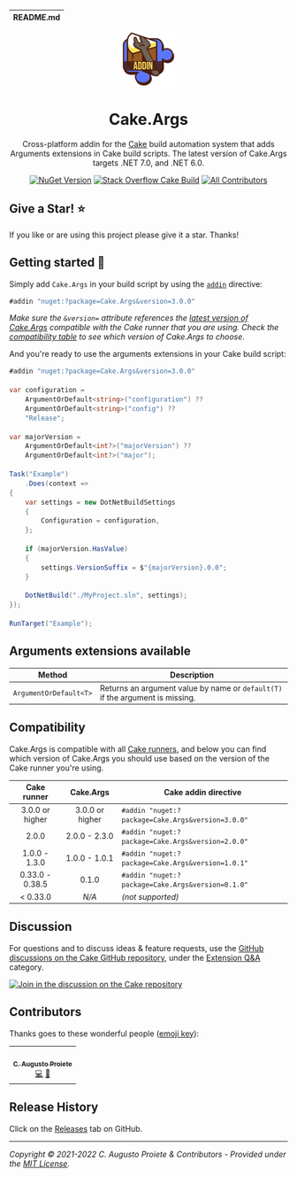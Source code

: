 | README.md |
|:---|

<div align="center">

![Cake.Args](asset/cake-args-logo.png)

</div>

<h1 align="center">Cake.Args</h1>
<div align="center">

Cross-platform addin for the [Cake](https://cakebuild.net) build automation system that adds Arguments extensions in Cake build scripts. The latest version of Cake.Args targets .NET 7.0, and .NET 6.0.

[![NuGet Version](https://img.shields.io/nuget/v/Cake.Args.svg?color=blue&style=flat-square)](https://www.nuget.org/packages/Cake.Args/) [![Stack Overflow Cake Build](https://img.shields.io/badge/stack%20overflow-cakebuild-orange.svg?style=flat-square)](http://stackoverflow.com/questions/tagged/cakebuild) [![All Contributors](https://img.shields.io/github/all-contributors/augustoproiete/Cake.Args.svg?color=orange&style=flat-square)](#contributors)

</div>

## Give a Star! :star:

If you like or are using this project please give it a star. Thanks!

## Getting started :rocket:

Simply add `Cake.Args` in your build script by using the [`addin`](http://cakebuild.net/docs/writing-builds/preprocessor-directives#add-in-directive) directive:

```csharp
#addin "nuget:?package=Cake.Args&version=3.0.0"
```

_Make sure the `&version=` attribute references the [latest version of Cake.Args](https://www.nuget.org/packages/Cake.Args/) compatible with the Cake runner that you are using. Check the [compatibility table](#compatibility) to see which version of Cake.Args to choose_.

And you're ready to use the arguments extensions in your Cake build script:

```csharp
#addin "nuget:?package=Cake.Args&version=3.0.0"

var configuration =
    ArgumentOrDefault<string>("configuration") ??
    ArgumentOrDefault<string>("config") ??
    "Release";

var majorVersion =
    ArgumentOrDefault<int?>("majorVersion") ??
    ArgumentOrDefault<int?>("major");

Task("Example")
    .Does(context =>
{
    var settings = new DotNetBuildSettings
    {
        Configuration = configuration,
    };

    if (majorVersion.HasValue)
    {
        settings.VersionSuffix = $"{majorVersion}.0.0";
    }

    DotNetBuild("./MyProject.sln", settings);
});

RunTarget("Example");
```

## Arguments extensions available

| Method                 | Description                                                                   |
| ---------------------- | ----------------------------------------------------------------------------- |
| `ArgumentOrDefault<T>` | Returns an argument value by name or `default(T)` if the argument is missing. |

## Compatibility

Cake.Args is compatible with all [Cake runners](https://cakebuild.net/docs/running-builds/runners/), and below you can find which version of Cake.Args you should use based on the version of the Cake runner you're using.

| Cake runner     | Cake.Args       | Cake addin directive                              |
|:---------------:|:---------------:| ------------------------------------------------- |
| 3.0.0 or higher | 3.0.0 or higher | `#addin "nuget:?package=Cake.Args&version=3.0.0"` |
| 2.0.0           | 2.0.0 - 2.3.0   | `#addin "nuget:?package=Cake.Args&version=2.0.0"` |
| 1.0.0 - 1.3.0   | 1.0.0 - 1.0.1   | `#addin "nuget:?package=Cake.Args&version=1.0.1"` |
| 0.33.0 - 0.38.5 | 0.1.0           | `#addin "nuget:?package=Cake.Args&version=0.1.0"` |
| < 0.33.0        | _N/A_           | _(not supported)_                                 |

## Discussion

For questions and to discuss ideas & feature requests, use the [GitHub discussions on the Cake GitHub repository](https://github.com/cake-build/cake/discussions), under the [Extension Q&A](https://github.com/cake-build/cake/discussions/categories/extension-q-a) category.

[![Join in the discussion on the Cake repository](https://img.shields.io/badge/GitHub-Discussions-green?logo=github)](https://github.com/cake-build/cake/discussions)

## Contributors

Thanks goes to these wonderful people ([emoji key](https://allcontributors.org/docs/en/emoji-key)):
<!-- ALL-CONTRIBUTORS-LIST:START - Do not remove or modify this section -->
<!-- prettier-ignore-start -->
<!-- markdownlint-disable -->
<table>
  <tr>
    <td align="center"><a href="https://augustoproiete.net"><img src="https://avatars.githubusercontent.com/u/177608?v=4?s=100" width="100px;" alt=""/><br /><sub><b>C. Augusto Proiete</b></sub></a><br /><a href="https://github.com/augustoproiete/Cake.Args/commits?author=augustoproiete" title="Code">💻</a> <a href="#maintenance-augustoproiete" title="Maintenance">🚧</a></td>
  </tr>
</table>

<!-- markdownlint-restore -->
<!-- prettier-ignore-end -->

<!-- ALL-CONTRIBUTORS-LIST:END -->

## Release History

Click on the [Releases](https://github.com/augustoproiete/Cake.Args/releases) tab on GitHub.

---

_Copyright &copy; 2021-2022 C. Augusto Proiete & Contributors - Provided under the [MIT License](LICENSE)._
